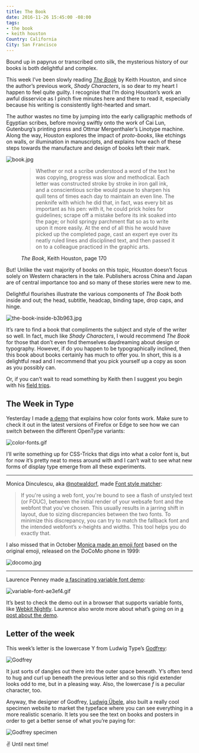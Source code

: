 ```yaml
---
title: The Book
date: 2016-11-26 15:45:00 -08:00
tags:
- the book
- keith houston
Country: California
City: San Francisco
---
```


Bound up in papyrus or transcribed onto silk, the mysterious history of our books is both delightful and complex.

<p>This week I’ve been slowly reading <a href="http://www.shadycharacters.co.uk/books/"><em>The Book</em></a> by Keith Houston, and since the author’s previous work, <em>Shady Characters</em>, is so dear to my heart I happen to feel quite guilty. I recognise that I’m doing Houston’s work an awful disservice as I pinch five minutes here and there to read it, especially because his writing is consistently light-hearted and smart.</p>





<p>The author wastes no time by jumping into the early calligraphic methods of Egyptian scribes, before moving swiftly onto the work of Cai Lun, Gutenburg’s printing press and Ottmar Mergenthaler’s Linotype machine. Along the way, Houston explores the impact of <em>proto-books</em>, like etchings on walls, or illumination in manuscripts, and explains how each of these steps towards the manufacture and design of books left their mark.</p> 

![book.jpg](/uploads/book.jpg)

<figure>
  <blockquote>
    <p>Whether or not a scribe understood a word of the text he was copying, progress was slow and methodical. Each letter was constructed stroke by stroke in iron gall ink, and a conscientious scribe would pause to sharpen his quill tens of times each day to maintain an even line. The penknife with which he did that, in fact, was every bit as important as his pen: with it, he could prick holes for guidelines; scrape off a mistake before its ink soaked into the page; or hold springy parchment flat so as to write upon it more easily. At the end of all this he would have picked up the completed page, cast an expert eye over its neatly ruled lines and disciplined text, and then passed it on to a colleague practiced in the graphic arts.</p>
   </blockquote>
   <figcaption>
     <p><em>The Book</em>, Keith Houston, page 170</p>
   </figcaption>
</figure>

But! Unlike the vast majority of books on this topic, Houston doesn’t focus solely on Western characters in the tale. Publishers across China and Japan are of central importance too and so many of these stories were new to me. 

Delightful flourishes illustrate the various components of *The Book* both inside and out; the head, subtitle, headcap, binding tape, drop caps, and hinge. 

![the-book-inside-b3b963.jpg](/uploads/the-book-inside-b3b963.jpg)

It’s rare to find a book that compliments the subject and style of the writer so well. In fact, much like <em>Shady Characters</em>, I would recommend <em>The Book</em> for those that don’t even find themselves daydreaming about design or typography. However, if do you happen to be typographically inclined, then this book about books certainly has much to offer you. In short, this is a delightful read and I recommend that you pick yourself up a copy as soon as you possibly can. </p> 

Or, if you can’t wait to read something by Keith then I suggest you begin with his [field trips](http://www.shadycharacters.co.uk/2014/11/pompeii-trip/).



## The Week in Type

Yesterday I made [a demo](http://codepen.io/robinrendle/full/YpxXLx/) that explains how color fonts work. Make sure to check it out in the latest versions of Firefox or Edge to see how we can switch between the different OpenType variants:

![color-fonts.gif](/uploads/color-fonts.gif)

I’ll write something up for CSS-Tricks that digs into what a color font is, but for now it’s pretty neat to mess around with and I can’t wait to see what new forms of display type emerge from all these experiments.

***

Monica Dinculescu, aka [@notwaldorf](https://twitter.com/notwaldorf), made [Font style matcher](https://meowni.ca/font-style-matcher/): 

> If you're using a web font, you're bound to see a flash of unstyled text (or FOUC), between the initial render of your websafe font and the webfont that you've chosen. This usually results in a jarring shift in layout, due to sizing discrepancies between the two fonts. To minimize this discrepancy, you can try to match the fallback font and the intended webfont’s x-heights and widths. This tool helps you do exactly that.

I also missed that in October [Monica made an emoji font](https://meowni.ca/posts/og-emoji-font/) based on the original emoji, released on the DoCoMo phone in 1999:

![docomo.jpg](/uploads/docomo.jpg)

***

Laurence Penney made [a fascinating variable font demo](http://www.axis-praxis.org/demo.php?id=3): 

![variable-font-ae3ef4.gif](/uploads/variable-font-ae3ef4.gif)

It’s best to check the demo out in a browser that supports variable fonts, like [Webkit Nightly](https://webkit.org/nightly/). Laurence also wrote more about what’s going on in [a post about the demo](http://www.axis-praxis.org/blog/2016-11-24/10/demo-resize-textbox-with-variable-fonts).

## Letter of the week

This week’s letter is the lowercase Y from Ludwig Type’s [Godfrey](https://www.ludwigtype.de/fonts/godfrey/overview): 

![Godfrey](/uploads/godfrey.jpg)

It just sorts of dangles out there into the outer space beneath. Y’s often tend to hug and curl up beneath the previous letter and so this rigid extender looks odd to me, but in a pleasing way. Also, the lowercase *f* is a peculiar character, too.

Anyway, the designer of Godfrey, [Ludwig Übele](https://twitter.com/LudwigType), also built a really cool specimen website to market the typeface where you can see everything in a more realistic scenario. It lets you see the text on books and posters in order to get a better sense of what you’re paying for:

![Godfrey specimen](/uploads/godfrey-specimen.jpg)

✌️ Until next time!